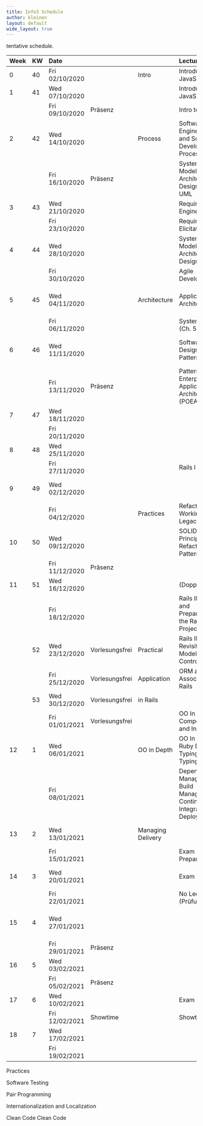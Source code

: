 ```yaml
---
title: Info3 Schedule
author: kleinen
layout: default
wide_layout: true
---
```


tentative schedule.

| Week | KW | Date           |                |                    | Lecture Topic                                                                | Lab (Thursdays)                                                                   |  |
|:-----|:---|:---------------|:---------------|:-------------------|:-----------------------------------------------------------------------------|:----------------------------------------------------------------------------------|:-|
| 0    | 40 | Fri 02/10/2020 |                | Intro              | Introduction to JavaScript                                                   |                                                                                   |  |
| 1    | 41 | Wed 07/10/2020 |                |                    | Introduction to JavaScript                                                   | [1 - Installation, Git and Javascript](../labs/lab-01-startup)                    |  |
|      |    | Fri 09/10/2020 | Präsenz        |                    | Intro to Info3                                                               |                                                                                   |  |
| 2    | 42 | Wed 14/10/2020 |                | Process            | Software Engineering and Software Development Processes                      | [1 - Installation, Git and Javascript](../labs/lab-01-startup)                    |  |
|      |    | Fri 16/10/2020 | Präsenz        |                    | System Modelling and Architectural Design I: The UML                         |                                                                                   |  |
| 3    | 43 | Wed 21/10/2020 |                |                    | Requirements Engineering                                                     | [2 - Use Cases and Class Diagrams](../labs/lab-02-usecases-class)                 |  |
|      |    | Fri 23/10/2020 |                |                    | Requirements Elicitation                                                     |                                                                                   |  |
| 4    | 44 | Wed 28/10/2020 |                |                    | System Modelling and Architectural Design II                                 | [2 - Use Cases and Class Diagrams](../labs/lab-02-usecases-class)                 |  |
|      |    | Fri 30/10/2020 |                |                    | Agile Development                                                            |                                                                                   |  |
| 5    | 45 | Wed 04/11/2020 |                | Architecture       | Application Architectures                                                    | [3 - Sequence Diagrams and State Machine Diagrams](../labs/lab-03-sequence-state) |  |
|      |    | Fri 06/11/2020 |                |                    | System Models (Ch. 5 ISSE)                                                   |                                                                                   |  |
| 6    | 46 | Wed 11/11/2020 |                |                    | Software Design Patterns (GOF)                                               | [3 - Sequence Diagrams and State Machine Diagrams](../labs/lab-03-sequence-state) |  |
|      |    | Fri 13/11/2020 | Präsenz        |                    | Patterns of Enterprise Application Architecture (POEAA)                      |                                                                                   |  |
| 7    | 47 | Wed 18/11/2020 |                |                    |                                                                              | [4 - Testing](../labs/lab-04-testing)                                             |  |
|      |    | Fri 20/11/2020 |                |                    |                                                                              |                                                                                   |  |
| 8    | 48 | Wed 25/11/2020 |                |                    |                                                                              | [4 - Testing](../labs/lab-04-testing)                                             |  |
|      |    | Fri 27/11/2020 |                |                    | Rails I                                                                      |                                                                                   |  |
| 9    | 49 | Wed 02/12/2020 |                |                    |                                                                              | [5 - Legacy Code - Refactoring to Patterns](../labs/lab-05-legacy)                |  |
|      |    | Fri 04/12/2020 |                | Practices          | Refactoring, Working with Legacy Code                                        |                                                                                   |  |
| 10   | 50 | Wed 09/12/2020 |                |                    | SOLID Principles, Refactoring to Patterns                                    | [5 - Legacy Code - Refactoring to Patterns](../labs/lab-05-legacy)                |  |
|      |    | Fri 11/12/2020 | Präsenz        |                    |                                                                              |                                                                                   |  |
| 11   | 51 | Wed 16/12/2020 |                |                    | (Doppelstunde)                                                               | [6 - Rails First Steps](../labs/lab-06-rails-1)                                   |  |
|      |    | Fri 18/12/2020 |                |                    | Rails II, Models and Preparation for the Rails Project                       |                                                                                   |  |
|      | 52 | Wed 23/12/2020 | Vorlesungsfrei | Practical          | Rails III, POEAA Revisited, Model View Controller                            |                                                                                   |  |
|      |    | Fri 25/12/2020 | Vorlesungsfrei | Application        | ORM and Associations in Rails                                                |                                                                                   |  |
|      | 53 | Wed 30/12/2020 | Vorlesungsfrei | in Rails           |                                                                              |                                                                                   |  |
|      |    | Fri 01/01/2021 | Vorlesungsfrei |                    | OO In Depth 1: Composition and Inheritance                                   |                                                                                   |  |
| 12   | 1  | Wed 06/01/2021 |                | OO in Depth        | OO In Depth 2: Ruby Dynamic Typing, Duck Typing                              | [6 - Rails First Steps](../labs/lab-06-rails-1)                                   |  |
|      |    | Fri 08/01/2021 |                |                    | Dependency Management, Build Management, Continuous Integration & Deployment |                                                                                   |  |
| 13   | 2  | Wed 13/01/2021 |                | Managing  Delivery |                                                                              | [7 - Rails Associations and Internationalization](../labs/lab-07-rails-2)         |  |
|      |    | Fri 15/01/2021 |                |                    | Exam Preparation                                                             |                                                                                   |  |
| 14   | 3  | Wed 20/01/2021 |                |                    | Exam                                                                         | [7 - Rails Associations and Internationalization](../labs/lab-07-rails-2)         |  |
|      |    | Fri 22/01/2021 |                |                    | No Lecture (Prüfungszeit)                                                    |                                                                                   |  |
| 15   | 4  | Wed 27/01/2021 |                |                    |                                                                              | Trial Exam and Extra Quizz for those who missed one                               |  |
|      |    | Fri 29/01/2021 | Präsenz        |                    |                                                                              |                                                                                   |  |
| 16   | 5  | Wed 03/02/2021 |                |                    |                                                                              |                                                                                   |  |
|      |    | Fri 05/02/2021 | Präsenz        |                    |                                                                              |                                                                                   |  |
| 17   | 6  | Wed 10/02/2021 |                |                    | Exam                                                                         |                                                                                   |  |
|      |    | Fri 12/02/2021 | Showtime       |                    | Showtime !                                                                   |                                                                                   |  |
| 18   | 7  | Wed 17/02/2021 |                |                    |                                                                              |                                                                                   |  |
|      |    | Fri 19/02/2021 |                |                    |                                                                              |                                                                                   |  |
Practices

Software Testing          

Pair Programming

Internationalization and Localization  


Clean Code
Clean Code
